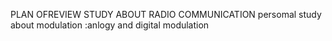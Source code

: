PLAN OFREVIEW STUDY ABOUT RADIO COMMUNICATION 
persomal study about modulation :anlogy and digital modulation 

